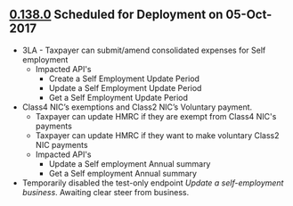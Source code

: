 ## [0.138.0](https://github.com/hmrc/self-assessment-api/releases/tag/v0.138.0) Scheduled for Deployment on 05-Oct-2017

* 3LA - Taxpayer can submit/amend consolidated expenses for Self employment
  * Impacted API's
    * Create a Self Employment Update Period
    * Update a Self Employment Update Period
    * Get a Self Employment Update Period
* Class4 NIC’s exemptions and Class2 NIC’s Voluntary payment. 
  * Taxpayer can update HMRC if they are exempt from Class4 NIC's payments
  * Taxpayer can update HMRC if they want to make voluntary Class2 NIC payments
  * Impacted API's
    * Update a Self employment Annual summary
    * Get a Self employment Annual summary
* Temporarily disabled the test-only endpoint _Update a self-employment business_. Awaiting clear steer from business. 